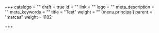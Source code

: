 +++
catalogo = ""
draft = true
id = ""
link = ""
logo = ""
meta_description = ""
meta_keywords = ""
title = "Test"
weight = ""
[menu.principal]
parent = "marcas"
weight = 1102

+++
